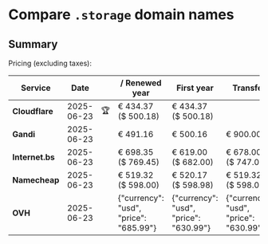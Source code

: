 # Compare `.storage` domain names

## Summary

Pricing (excluding taxes):

| Service | Date |  | / Renewed year | First year | Transfer | Restoration |
|--|--|--|--|--|--|--|
| **Cloudflare** | 2025-06-23 | 🏆 | € 434.37<br>($ 500.18) | € 434.37<br>($ 500.18) |  |  |
| **Gandi** | 2025-06-23 |  | € 491.16 | € 500.16 | € 900.00 | € 571.04 |
| **Internet.bs** | 2025-06-23 |  | € 698.35<br>($ 769.45) | € 619.00<br>($ 682.00) | € 678.00<br>($ 747.00) | € 740.45<br>($ 732.55) |
| **Namecheap** | 2025-06-23 |  | € 519.32<br>($ 598.00) | € 520.17<br>($ 598.98) | € 519.32<br>($ 598.00) |  |
| **OVH** | 2025-06-23 |  | {"currency": "usd", "price": "685.99"} | {"currency": "usd", "price": "630.99"} | {"currency": "usd", "price": "630.99"} |  |
